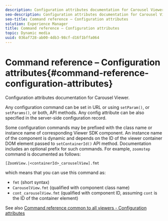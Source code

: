 ```yaml
---
description: Configuration attributes documentation for Carousel Viewer.
seo-description: Configuration attributes documentation for Carousel Viewer.
seo-title: Command reference – Configuration attributes
solution: Experience Manager
title: Command reference – Configuration attributes
topic: Dynamic media
uuid: 036af728-ab00-4db3-98cf-d16f1bffa064
---
```


# Command reference – Configuration attributes{#command-reference-configuration-attributes}

Configuration attributes documentation for Carousel Viewer.

Any configuration command can be set in URL or using `setParam()`, or `setParams()`, or both, API methods. Any config attribute can be also specified in the server-side configuration record.

Some configuration commands may be prefixed with the class name or instance name of corresponding Viewer SDK component. An instance name of the component is dynamic and depends on the ID of the viewer container DOM element passed to `setContainerId()` API method. Documentation includes an optional prefix for such commands. For example, `zoomstep` command is documented as follows:

`[ZoomView.|<containerId>_carouselView].fmt`

which means that you can use this command as:

* `fmt` (short syntax) 
* `CarouselView.fmt` (qualified with component class name) 
* `cont_carouselView.fmt` (qualified with component ID, assuming `cont` is the ID of the container element)

See also [Command reference common to all viewers - Configuration attributes](../../../r-html5-viewer-20-cmdref-configattrib/r-html5-viewer-20-cmdref-configattrib.md#concept-850e0f2c49b949deb7cfbfd330d329bd) 
